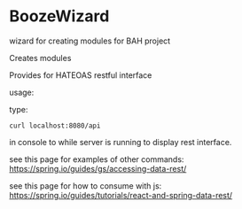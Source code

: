 # BoozeWizard
wizard for creating modules for BAH project

Creates modules

Provides for HATEOAS restful interface

usage: 

  type:

    curl localhost:8080/api
    
  in console to while server is running to display rest interface. 
  
  see this page for examples of other commands: https://spring.io/guides/gs/accessing-data-rest/
  
  see this page for how to consume with js: https://spring.io/guides/tutorials/react-and-spring-data-rest/
